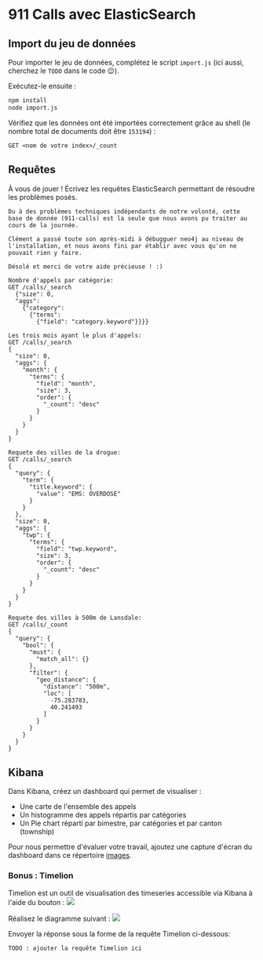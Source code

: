 # 911 Calls avec ElasticSearch

## Import du jeu de données

Pour importer le jeu de données, complétez le script `import.js` (ici aussi, cherchez le `TODO` dans le code :wink:).

Exécutez-le ensuite :

```bash
npm install
node import.js
```

Vérifiez que les données ont été importées correctement grâce au shell (le nombre total de documents doit être `153194`) :

```
GET <nom de votre index>/_count
```

## Requêtes

À vous de jouer ! Écrivez les requêtes ElasticSearch permettant de résoudre les problèmes posés.

```
Du à des problèmes techniques indépendants de notre volonté, cette base de donnée (911-calls) est la seule que nous avons pu traiter au cours de la journée. 

Clément a passé toute son après-midi à débugguer neo4j au niveau de l'installation, et nous avons fini par établir avec vous qu'on ne pouvait rien y faire. 

Désolé et merci de votre aide précieuse ! :)

Nombre d'appels par catégorie:
GET /calls/_search 
  {"size": 0, 
  "aggs": 
    {"category": 
      {"terms": 
        {"field": "category.keyword"}}}}

Les trois mois ayant le plus d'appels:
GET /calls/_search
{
  "size": 0,
  "aggs": {
    "month": {
      "terms": {
        "field": "month",
        "size": 3,
        "order": {
          "_count": "desc"
        }
      }
    }
  }
}

Requete des villes de la drogue:
GET /calls/_search
{
  "query": {
    "term": {
      "title.keyword": {
        "value": "EMS: OVERDOSE"
      }
    }
  },
  "size": 0,
  "aggs": {
    "twp": {
      "terms": {
        "field": "twp.keyword",
        "size": 3,
        "order": {
          "_count": "desc"
        }
      }
    }
  }
}

Requete des villes à 500m de Lansdale:
GET /calls/_count
{
  "query": {
    "bool": {
      "must": {
        "match_all": {}
      },
      "filter": {
        "geo_distance": {
          "distance": "500m",
          "loc": [
            -75.283783,
            40.241493
          ]
        }
      }
    }
  }
}
```

## Kibana

Dans Kibana, créez un dashboard qui permet de visualiser :

* Une carte de l'ensemble des appels
* Un histogramme des appels répartis par catégories
* Un Pie chart réparti par bimestre, par catégories et par canton (township)

Pour nous permettre d'évaluer votre travail, ajoutez une capture d'écran du dashboard dans ce répertoire [images](images).

### Bonus : Timelion
Timelion est un outil de visualisation des timeseries accessible via Kibana à l'aide du bouton : ![](images/timelion.png)

Réalisez le diagramme suivant :
![](images/timelion-chart.png)

Envoyer la réponse sous la forme de la requête Timelion ci-dessous:  

```
TODO : ajouter la requête Timelion ici
```
